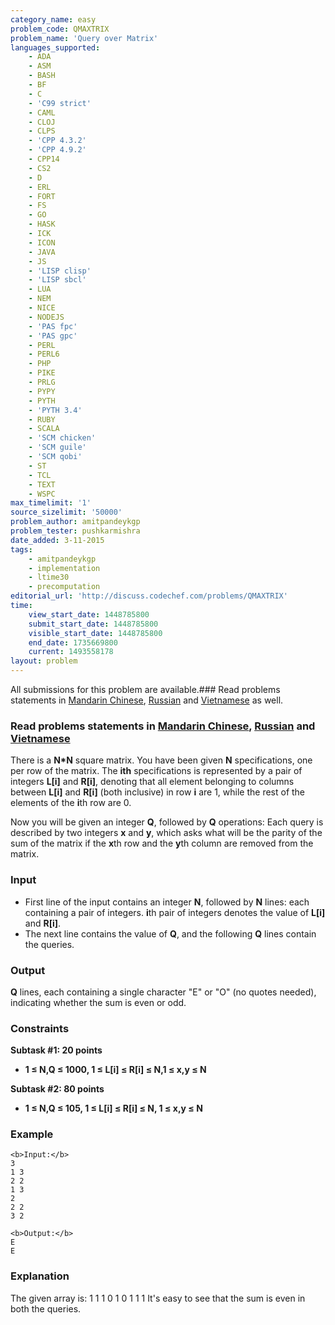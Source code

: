 ```yaml
---
category_name: easy
problem_code: QMAXTRIX
problem_name: 'Query over Matrix'
languages_supported:
    - ADA
    - ASM
    - BASH
    - BF
    - C
    - 'C99 strict'
    - CAML
    - CLOJ
    - CLPS
    - 'CPP 4.3.2'
    - 'CPP 4.9.2'
    - CPP14
    - CS2
    - D
    - ERL
    - FORT
    - FS
    - GO
    - HASK
    - ICK
    - ICON
    - JAVA
    - JS
    - 'LISP clisp'
    - 'LISP sbcl'
    - LUA
    - NEM
    - NICE
    - NODEJS
    - 'PAS fpc'
    - 'PAS gpc'
    - PERL
    - PERL6
    - PHP
    - PIKE
    - PRLG
    - PYPY
    - PYTH
    - 'PYTH 3.4'
    - RUBY
    - SCALA
    - 'SCM chicken'
    - 'SCM guile'
    - 'SCM qobi'
    - ST
    - TCL
    - TEXT
    - WSPC
max_timelimit: '1'
source_sizelimit: '50000'
problem_author: amitpandeykgp
problem_tester: pushkarmishra
date_added: 3-11-2015
tags:
    - amitpandeykgp
    - implementation
    - ltime30
    - precomputation
editorial_url: 'http://discuss.codechef.com/problems/QMAXTRIX'
time:
    view_start_date: 1448785800
    submit_start_date: 1448785800
    visible_start_date: 1448785800
    end_date: 1735669800
    current: 1493558178
layout: problem
---
```

All submissions for this problem are available.###  Read problems statements in [Mandarin Chinese](http://www.codechef.com/download/translated/LTIME31/mandarin/SVNTR.pdf), [Russian](http://www.codechef.com/download/translated/LTIME31/russian/SVNTR.pdf) and [Vietnamese](http://www.codechef.com/download/translated/LTIME31/vietnamese/SVNTR.pdf) as well.

###  Read problems statements in [Mandarin Chinese](http://www.codechef.com/download/translated/LTIME30/mandarin/QMAXTRIX.pdf), [Russian](http://www.codechef.com/download/translated/LTIME30/russian/QMAXTRIX.pdf) and [Vietnamese](http://www.codechef.com/download/translated/LTIME30/vietnamese/QMAXTRIX.pdf)

There is a **N\*N** square matrix. You have been given **N** specifications, one per row of the matrix. The **ith** specifications is represented by a pair of integers **L\[i\]** and **R\[i\]**, denoting that all element belonging to columns between **L\[i\]** and **R\[i\]** (both inclusive) in row **i** are 1, while the rest of the elements of the **i**th row are 0.

Now you will be given an integer **Q**, followed by **Q** operations: Each query is described by two integers **x** and **y**, which asks what will be the parity of the sum of the matrix if the **x**th row and the **y**th column are removed from the matrix.

### Input

- First line of the input contains an integer **N**, followed by **N** lines: each containing a pair of integers. **i**th pair of integers denotes the value of **L\[i\]** and **R\[i\]**.
- The next line contains the value of **Q**, and the following **Q** lines contain the queries.

### Output

**Q** lines, each containing a single character "E" or "O" (no quotes needed), indicating whether the sum is even or odd.

### Constraints

**Subtask #1: 20 points**

- **1 ≤ N,Q ≤ 1000, 1 ≤ L\[i\] ≤ R\[i\] ≤ N,1 ≤ x,y ≤ N**

**Subtask #2: 80 points**

- **1 ≤ N,Q ≤ 105, 1 ≤ L\[i\] ≤ R\[i\] ≤ N, 1 ≤ x,y ≤ N**

### Example

```
<b>Input:</b>
3
1 3
2 2
1 3
2
2 2
3 2

<b>Output:</b>
E
E

```
### Explanation

The given array is:
1 1 1
0 1 0
1 1 1
It's easy to see that the sum is even in both the queries.
